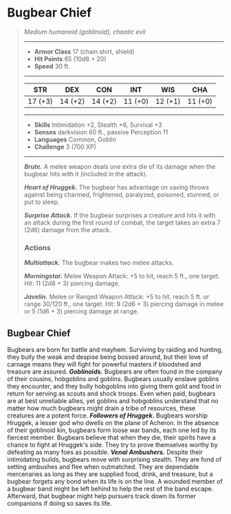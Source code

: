 # Bugbear Chief
>*Medium humanoid (goblinoid), chaotic evil*
>___
>- **Armor Class** 17 (chain shirt, shield)
>- **Hit Points** 65 (10d8 + 20)
>- **Speed** 30 ft.
>___
>|STR|DEX|CON|INT|WIS|CHA|
>|:---:|:---:|:---:|:---:|:---:|:---:|
>|17 (+3)|14 (+2)|14 (+2)|11 (+0)|12 (+1)|11 (+0)|
>___
>- **Skills** Intimidation +2, Stealth +6, Survival +3
>- **Senses** darkvision 60 ft., passive Perception 11
>- **Languages** Common, Goblin
>- **Challenge** 3 (700 XP)
>___
>***Brute.*** A melee weapon deals one extra die of its damage when the bugbear hits with it (included in the attack).  
>
>***Heart of Hruggek.*** The bugbear has advantage on saving throws against being charmed, frightened, paralyzed, poisoned, stunned, or put to sleep.  
>
>***Surprise Attack.*** If the bugbear surprises a creature and hits it with an attack during the first round of combat, the target takes an extra 7 (2d6) damage from the attack.  
>
>### Actions
>***Multiattack.*** The bugbear makes two melee attacks.  
>
>***Morningstar.*** Melee Weapon Attack: +5 to hit, reach 5 ft., one target. Hit: 11 (2d8 + 3) piercing damage.  
>
>***Javelin.*** Melee  or Ranged Weapon Attack: +5 to hit, reach 5 ft. or range 30/120 ft., one target. Hit: 9 (2d6 + 3) piercing damage in melee or 5 (1d6 + 3) piercing damage at range.
## Bugbear Chief
Bugbears are born for battle and mayhem. Surviving by raiding and hunting, they bully the weak and despise being bossed around, but their love of carnage means they will fight for powerful masters if bloodshed and treasure are assured.
***Goblinoids.*** Bugbears are often found in the company of their cousins, hobgoblins and goblins. Bugbears usually enslave goblins they encounter, and they bully hobgoblins into giving them gold and food in return for serving as scouts and shock troops. Even when paid, bugbears are at best unreliable allies, yet goblins and hobgoblins understand that no matter how much bugbears might drain a tribe of resources, these creatures are a potent force.
***Followers of Hruggek.*** Bugbears worship Hruggek, a lesser god who dwells on the plane of Acheron. In the absence of their goblinoid kin, bugbears form loose war bands, each one led by its fiercest member. Bugbears believe that when they die, their spirits have a chance to fight at Hruggek's side. They try to prove themselves worthy by defeating as many foes as possible.
***Venal Ambushers.*** Despite their intimidating builds, bugbears move with surprising stealth. They are fond of setting ambushes and flee when outmatched. They are dependable mercenaries as long as they are supplied food, drink, and treasure, but a bugbear forgets any bond when its life is on the line. A wounded member of a bugbear band might be left behind to help the rest of the band escape. Afterward, that bugbear might help pursuers track down its former companions if doing so saves its life.